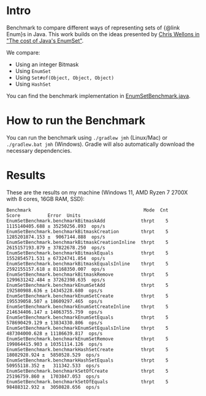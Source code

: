 # Intro 
Benchmark to compare different ways of representing sets of {@link Enum}s in Java. This work builds on the ideas presented by
[Chris Wellons in "The cost of Java's EnumSet"](https://nullprogram.com/blog/2021/04/23/).

We compare:
* Using an integer Bitmask
* Using `EnumSet`
* Using `Set#of(Object, Object, Object)`
* Using `HashSet`

You can find the benchmark implementation in [EnumSetBenchmark.java](https://github.com/nihathrael/enumset_benchmark/blob/main/app/src/jmh/java/de/kinnen/enumset_benchmark/EnumSetBenchmark.java).

# How to run the Benchmark

You can run the benchmark using `./gradlew jmh` (Linux/Mac) or `./gradlew.bat jmh` (Windows). Gradle will also 
automatically download the necessary dependencies.

# Results

These are the results on my machine (Windows 11, AMD Ryzen 7 2700X with 8 cores, 16GB RAM, SSD):

```
Benchmark                                         Mode  Cnt           Score          Error  Units
EnumSetBenchmark.benchmarkBitmaskAdd             thrpt    5  1115140405.688 ± 35250256.893  ops/s
EnumSetBenchmark.benchmarkBitmaskCreation        thrpt    5  1285201874.153 ±  9067144.888  ops/s
EnumSetBenchmark.benchmarkBitmaskCreationInline  thrpt    5  2615157193.879 ± 37822678.250  ops/s
EnumSetBenchmark.benchmarkBitmaskEquals          thrpt    5  1552854571.531 ± 67324741.854  ops/s
EnumSetBenchmark.benchmarkBitmaskEqualsInline    thrpt    5  2592155157.618 ± 81168350.007  ops/s
EnumSetBenchmark.benchmarkBitmaskRemove          thrpt    5  1299631242.484 ± 37262398.635  ops/s
EnumSetBenchmark.benchmarkEnumSetAdd             thrpt    5   192580988.636 ± 14345228.680  ops/s
EnumSetBenchmark.benchmarkEnumSetCreate          thrpt    5   195539058.507 ± 18609297.465  ops/s
EnumSetBenchmark.benchmarkEnumSetCreateInline    thrpt    5   214634406.147 ± 14063755.759  ops/s
EnumSetBenchmark.benchmarkEnumSetEquals          thrpt    5   578690429.129 ± 13834330.806  ops/s
EnumSetBenchmark.benchmarkEnumSetEqualsInline    thrpt    5   487304000.628 ± 11186639.817  ops/s
EnumSetBenchmark.benchmarkEnumSetRemove          thrpt    5   199864415.903 ± 10351114.126  ops/s
EnumSetBenchmark.benchmarkHashSetCreate          thrpt    5    18082928.924 ±  5850528.529  ops/s
EnumSetBenchmark.benchmarkHashSetEquals          thrpt    5    50955118.352 ±   311342.533  ops/s
EnumSetBenchmark.benchmarkSetOfCreate            thrpt    5    25196759.860 ±  1703847.053  ops/s
EnumSetBenchmark.benchmarkSetOfEquals            thrpt    5    98488312.932 ±  3050828.656  ops/s
```
